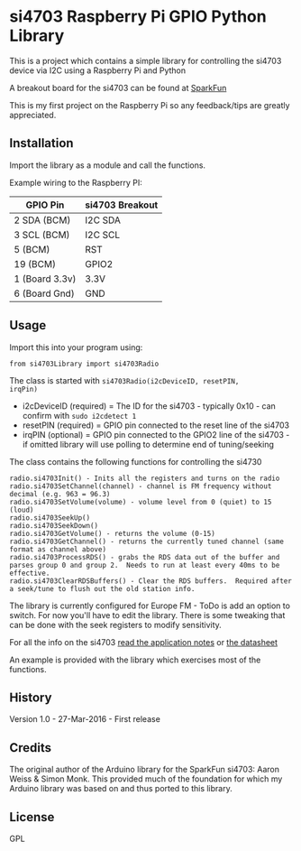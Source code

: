 # si4703 Raspberry Pi GPIO Python Library

This is a project which contains a simple library for controlling the si4703 device via I2C using a Raspberry Pi and Python

A breakout board for the si4703 can be found at [SparkFun](https://www.sparkfun.com/products/12938)

This is my first project on the Raspberry Pi so any feedback/tips are greatly appreciated.

## Installation

Import the library as a module and call the functions.

Example wiring to the Raspberry PI:

  GPIO Pin      |  si4703 Breakout
--------------- | ----------------
2 SDA (BCM)     | I2C SDA         
3 SCL (BCM)     | I2C SCL
5  (BCM)        | RST
19 (BCM)        | GPIO2              
1 (Board 3.3v)  | 3.3V              
6 (Board Gnd)   | GND             

## Usage

Import this into your program using:
```
from si4703Library import si4703Radio
```

The class is started with <code>si4703Radio(i2cDeviceID, resetPIN, irqPin)</code>
* i2cDeviceID (required) = The ID for the si4703 - typically 0x10 - can confirm with <code>sudo i2cdetect 1</code>
* resetPIN (required) = GPIO pin connected to the reset line of the si4703
* irqPIN (optional) = GPIO pin connected to the GPIO2 line of the si4703 - if omitted library will use polling to determine end of tuning/seeking

The class contains the following functions for controlling the si4730
```
radio.si4703Init() - Inits all the registers and turns on the radio
radio.si4703SetChannel(channel) - channel is FM frequency without decimal (e.g. 963 = 96.3)
radio.si4703SetVolume(volume) - volume level from 0 (quiet) to 15 (loud)
radio.si4703SeekUp()
radio.si4703SeekDown()
radio.si4703GetVolume() - returns the volume (0-15)
radio.si4703GetChannel() - returns the currently tuned channel (same format as channel above)
radio.si4703ProcessRDS() - grabs the RDS data out of the buffer and parses group 0 and group 2.  Needs to run at least every 40ms to be effective.
radio.si4703ClearRDSBuffers() - Clear the RDS buffers.  Required after a seek/tune to flush out the old station info.
```

The library is currently configured for Europe FM - ToDo is add an option to switch.  For now you'll have to edit the library.
There is some tweaking that can be done with the seek registers to modify sensitivity.

For all the info on the si4703 [read the application notes](http://www.silabs.com/Support%20Documents/TechnicalDocs/AN230.pdf) or [the datasheet](https://www.silabs.com/Support%20Documents/TechnicalDocs/Si4702-03-C19-short.pdf)

An example is provided with the library which exercises most of the functions.

## History

Version 1.0 - 27-Mar-2016 - First release

## Credits

The original author of the Arduino library for the SparkFun si4703: Aaron Weiss & Simon Monk.  This provided much of the foundation for which my Arduino library was based on and thus ported to this library.

## License

GPL
